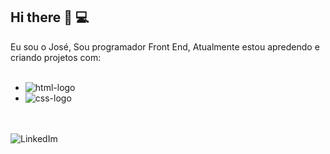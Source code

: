 ## Hi there 👋 💻
Eu sou o José, Sou programador Front End, Atualmente estou apredendo e criando projetos com:
<br><br>
- <img src="https://img.shields.io/badge/HTML-239120?style=for-the-badge&logo=html5&logoColor=white" alt="html-logo">
- <img src="https://img.shields.io/badge/CSS-239120?&style=for-the-badge&logo=css3&logoColor=white" alt="css-logo">

<br><br>
                                       <a href="https://www.linkedin.com/in/jose-moraes-dev/">
                                       <img align="left" alt="LinkedIm" src="https://img.shields.io/badge/LinkedIn-0077B5?style=for-the-badge&logo=linkedin&logoColor=white">


